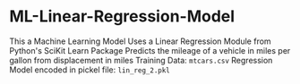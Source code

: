 # ML-Linear-Regression-Model
This a Machine Learning Model
Uses a Linear Regression Module from Python's SciKit Learn Package
Predicts the mileage of a vehicle in miles per gallon from displacement in miles
Training Data: `mtcars.csv`
Regression Model encoded in pickel file: `lin_reg_2.pkl`
